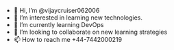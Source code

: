 - 👋 Hi, I’m @vijaycruiser062006
- 👀 I’m interested in learning new technologies.
- 🌱 I’m currently learning DevOps
- 💞️ I’m looking to collaborate on new learning strategies
- 📫 How to reach me +44-7442000219

<!---
vijaycruiser062006/vijaycruiser062006 is a ✨ special ✨ repository because its `README.md` (this file) appears on your GitHub profile.
You can click the Preview link to take a look at your changes.
--->
